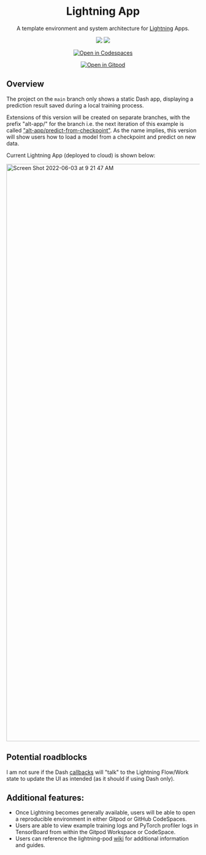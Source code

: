 <div align="center">

# Lightning App

A template environment and system architecture for [Lightning](https://www.pytorchlightning.ai/) Apps.

![](https://img.shields.io/badge/PyTorch_Lightning-Ecosystem-informational?style=flat&logo=pytorchlightning&logoColor=white&color=2bbc8a)
![](https://img.shields.io/badge/Grid.ai-Cloud_Compute-informational?style=flat&logo=grid.ai&logoColor=white&color=2bbc8a)

<!-- [![codecov](https://codecov.io/gh/JustinGoheen/lightning-app/branch/main/graph/badge.svg)](https://codecov.io/gh/JustinGoheen/lightning-app)
![CircleCI](https://circleci.com/gh/JustinGoheen/lightning-app.svg?style=shield) -->


[![Open in Codespaces](https://github.com/codespaces/badge.svg)](https://codespaces.new?repo=JustinGoheen/lightning-app)

[![Open in Gitpod](https://gitpod.io/button/open-in-gitpod.svg)](https://gitpod.io/#https://github.com/JustinGoheen/lightning-app)

</div>

## Overview
The project on the `main` branch only shows a static Dash app, displaying a prediction result saved during a local training process.

Extensions of this version will be created on separate branches, with the prefix "alt-app/" for the branch i.e. the next iteration of this example is called ["alt-app/predict-from-checkpoint"](https://github.com/JustinGoheen/lightning-app/tree/alt-app/predict-from-checkpoint). As the name implies, this version will show users how to load a model from a checkpoint and predict on new data.

Current Lightning App (deployed to cloud) is shown below:

<img width="1505" alt="Screen Shot 2022-06-03 at 9 21 47 AM" src="https://user-images.githubusercontent.com/26209687/171926909-022c4ae8-9574-4cd4-b381-a42cf495dbc8.png">

## Potential roadblocks

I am not sure if the Dash [callbacks](https://dash.plotly.com/basic-callbacks) will "talk" to the Lightning Flow/Work state to update the UI as intended (as it should if using Dash only).

## Additional features:
- Once Lightning becomes generally available, users will be able to open a reproducible environment in either Gitpod or GitHub CodeSpaces.
- Users are able to view example training logs and PyTorch profiler logs in TensorBoard from within the Gitpod Workspace or CodeSpace.
- Users can reference the lightning-pod [wiki](https://github.com/JustinGoheen/lightning-pod/wiki) for additional information and guides.